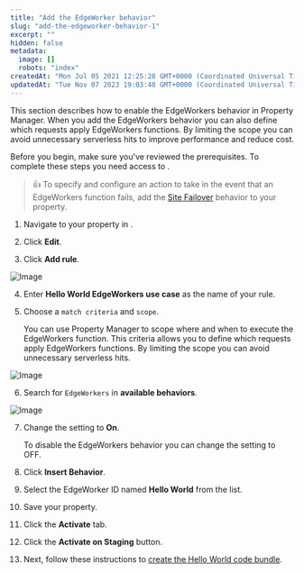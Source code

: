 ```yaml
---
title: "Add the EdgeWorker behavior"
slug: "add-the-edgeworker-behavior-1"
excerpt: ""
hidden: false
metadata: 
  image: []
  robots: "index"
createdAt: "Mon Jul 05 2021 12:25:28 GMT+0000 (Coordinated Universal Time)"
updatedAt: "Tue Nov 07 2023 19:03:48 GMT+0000 (Coordinated Universal Time)"
---
```

This section describes how to enable the EdgeWorkers behavior in Property Manager. When you add the EdgeWorkers behavior you can also define which requests apply EdgeWorkers functions. By limiting the scope you can avoid unnecessary serverless hits to improve performance and reduce cost.

Before you begin, make sure you've reviewed the prerequisites. To complete these steps you need access to <Markdown src="../../../snippets/PORTAL_NAME.mdx" />.

> 👍 To specify and configure an action to take in the event that an EdgeWorkers function fails, add the [Site Failover](site-failover.md) behavior to your property.

1. Navigate to your property in <Markdown src="../../../snippets/PORTAL_NICKNAME.mdx" />.

2. Click **Edit**.

3. Click **Add rule**.
<Frame>
  <img src="https://techdocs.akamai.com/edgeworkers/img/addRule-v1.png" alt="Image"/>
</Frame>

4. Enter **Hello World EdgeWorkers use case** as the name of your rule.

5. Choose a `match criteria` and `scope`.

   You can use Property Manager to scope where and when to execute the EdgeWorkers function. This criteria allows you to define which requests apply EdgeWorkers functions. By limiting the scope you can avoid unnecessary serverless hits.
<Frame>
  <img src="https://techdocs.akamai.com/edgeworkers/img/ewCriteria-v1.png" alt="Image"/>
</Frame>

6. Search for `EdgeWorkers` in **available behaviors**.
<Frame>
  <img src="https://techdocs.akamai.com/edgeworkers/img/addBehavior-v1.png" alt="Image"/>
</Frame>

7. Change the setting to **On**.

   To disable the EdgeWorkers behavior you can change the setting to OFF. 

8. Click **Insert Behavior**.

9. Select the EdgeWorker ID named **Hello World** from the list.

10. Save your property.

11. Click the **Activate** tab.

12. Click the **Activate on Staging** button.

13. Next, follow these instructions to [create the Hello World code bundle](create-the-hello-world-code-bundle-1.md).
